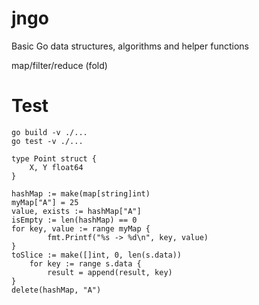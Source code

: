 # jngo
Basic Go data structures, algorithms and helper functions

map/filter/reduce (fold)

# Test
```
go build -v ./...
go test -v ./...
```

```
type Point struct {
    X, Y float64
}
```

```
hashMap := make(map[string]int)
myMap["A"] = 25
value, exists := hashMap["A"]
isEmpty := len(hashMap) == 0
for key, value := range myMap {
        fmt.Printf("%s -> %d\n", key, value)
}
toSlice := make([]int, 0, len(s.data))
    for key := range s.data {
        result = append(result, key)
}
delete(hashMap, "A")


```
